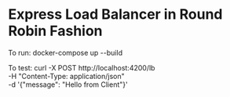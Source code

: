 # Express Load Balancer in Round Robin Fashion

To run:
docker-compose up --build

To test:
curl -X POST http://localhost:4200/lb \
     -H "Content-Type: application/json" \
     -d '{"message": "Hello from Client"}'


